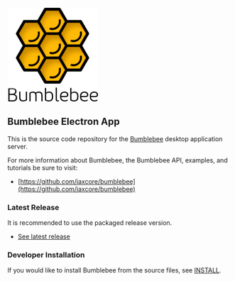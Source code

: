 ![screenshot](assets/logo.png)

## Bumblebee Electron App

This is the source code repository for the [Bumblebee](https://github.com/jaxcore/bumblebee) desktop application server.

For more information about Bumblebee, the Bumblebee API, examples, and tutorials be sure to visit:

- [https://github.com/jaxcore/bumblebee](https://github.com/jaxcore/bumblebee)

### Latest Release

It is recommended to use the packaged release version.

- [See latest release](releases)

### Developer Installation

If you would like to install Bumblebee from the source files, see [INSTALL](INSTALL.md).
